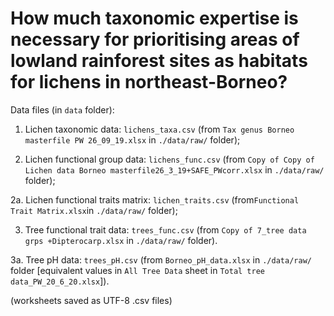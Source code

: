 # How much taxonomic expertise is necessary for prioritising areas of lowland rainforest sites as habitats for lichens in northeast-Borneo?

Data files (in `data` folder):

1.  Lichen taxonomic data: `lichens_taxa.csv` (from `Tax genus Borneo masterfile PW 26_09_19.xlsx` in `./data/raw/` folder);

2.  Lichen functional group data: `lichens_func.csv` (from `Copy of Copy of Lichen data Borneo masterfile26_3_19+SAFE_PWcorr.xlsx` in `./data/raw/` folder);

2a.  Lichen functional traits matrix: `lichen_traits.csv` (from`Functional Trait Matrix.xlsx`in `./data/raw/` folder);

3.  Tree functional trait data: `trees_func.csv` (from `Copy of 7_tree data grps +Dipterocarp.xlsx` in `./data/raw/` folder).

3a.  Tree pH data: `trees_pH.csv` (from `Borneo_pH_data.xlsx` in `./data/raw/` folder [equivalent values in `All Tree Data` sheet in `Total tree data_PW_20_6_20.xlsx`]).

(worksheets saved as UTF-8 .csv files)